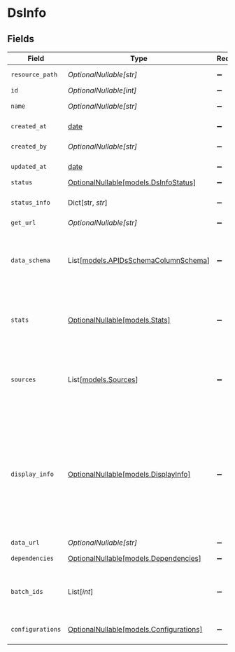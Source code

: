 # DsInfo


## Fields

| Field                                                                                                                                                | Type                                                                                                                                                 | Required                                                                                                                                             | Description                                                                                                                                          | Example                                                                                                                                              |
| ---------------------------------------------------------------------------------------------------------------------------------------------------- | ---------------------------------------------------------------------------------------------------------------------------------------------------- | ---------------------------------------------------------------------------------------------------------------------------------------------------- | ---------------------------------------------------------------------------------------------------------------------------------------------------- | ---------------------------------------------------------------------------------------------------------------------------------------------------- |
| `resource_path`                                                                                                                                      | *OptionalNullable[str]*                                                                                                                              | :heavy_minus_sign:                                                                                                                                   | Resource Path                                                                                                                                        | /workspace:Mammoth Analytics:3/project:test_project:10/label:Datasets:1/datasource:test:14                                                           |
| `id`                                                                                                                                                 | *OptionalNullable[int]*                                                                                                                              | :heavy_minus_sign:                                                                                                                                   | Dataset ID                                                                                                                                           | 1                                                                                                                                                    |
| `name`                                                                                                                                               | *OptionalNullable[str]*                                                                                                                              | :heavy_minus_sign:                                                                                                                                   | Name of the dataset                                                                                                                                  | ds1                                                                                                                                                  |
| `created_at`                                                                                                                                         | [date](https://docs.python.org/3/library/datetime.html#date-objects)                                                                                 | :heavy_minus_sign:                                                                                                                                   | Dataset creation time                                                                                                                                | 2024-02-04T14:44:41.132945Z                                                                                                                          |
| `created_by`                                                                                                                                         | *OptionalNullable[str]*                                                                                                                              | :heavy_minus_sign:                                                                                                                                   | Dataset created by                                                                                                                                   | John Doe                                                                                                                                             |
| `updated_at`                                                                                                                                         | [date](https://docs.python.org/3/library/datetime.html#date-objects)                                                                                 | :heavy_minus_sign:                                                                                                                                   | Dataset last update time                                                                                                                             | 2024-02-04T15:46:41.532945Z                                                                                                                          |
| `status`                                                                                                                                             | [OptionalNullable[models.DsInfoStatus]](../models/dsinfostatus.md)                                                                                   | :heavy_minus_sign:                                                                                                                                   | Dataset status                                                                                                                                       | ready                                                                                                                                                |
| `status_info`                                                                                                                                        | Dict[str, *str*]                                                                                                                                     | :heavy_minus_sign:                                                                                                                                   | Additional Status of the dataset                                                                                                                     | {<br/>"processing": "Processing metadata"<br/>}                                                                                                      |
| `get_url`                                                                                                                                            | *OptionalNullable[str]*                                                                                                                              | :heavy_minus_sign:                                                                                                                                   | Dataset URL                                                                                                                                          | /workspaces/1/projects/4/datasets/1                                                                                                                  |
| `data_schema`                                                                                                                                        | List[[models.APIDsSchemaColumnSchema](../models/apidsschemacolumnschema.md)]                                                                         | :heavy_minus_sign:                                                                                                                                   | Data Schema                                                                                                                                          | [<br/>{<br/>"c_id": "col1",<br/>"c_name": "name",<br/>"c_type": "string"<br/>}<br/>]                                                                 |
| `stats`                                                                                                                                              | [OptionalNullable[models.Stats]](../models/stats.md)                                                                                                 | :heavy_minus_sign:                                                                                                                                   | Dataset Stats                                                                                                                                        | {<br/>"row_count": 100,<br/>"column_count": 10,<br/>"batch_count": 1,<br/>"size": 1000<br/>}                                                         |
| `sources`                                                                                                                                            | List[[models.Sources](../models/sources.md)]                                                                                                         | :heavy_minus_sign:                                                                                                                                   | Data Sources                                                                                                                                         | {<br/>"type": "file",<br/>"details": {<br/>"file_name": "abc.csv",<br/>"size": "16 Bytes",<br/>"web_url": "https://s3.amazonaws.com/test/xyz.csv"<br/>}<br/>} |
| `display_info`                                                                                                                                       | [OptionalNullable[models.DisplayInfo]](../models/displayinfo.md)                                                                                     | :heavy_minus_sign:                                                                                                                                   | Display Info                                                                                                                                         | {<br/>"format": {<br/>"XOUoFRyuIwkwgZSxoSji": {<br/>"date_format": null,<br/>"time_zone": null<br/>}<br/>},<br/>"sort": [<br/>[<br/>"MNyTDCghjobcAeFANsab",<br/>"HMWJkVWjVZSVKCPyOyjU"<br/>]<br/>]<br/>} |
| `data_url`                                                                                                                                           | *OptionalNullable[str]*                                                                                                                              | :heavy_minus_sign:                                                                                                                                   | Data URL                                                                                                                                             | https://s3.amazonaws.com/mammoth/efg.csv                                                                                                             |
| `dependencies`                                                                                                                                       | [OptionalNullable[models.Dependencies]](../models/dependencies.md)                                                                                   | :heavy_minus_sign:                                                                                                                                   | Dataset dependencies                                                                                                                                 | 1                                                                                                                                                    |
| `batch_ids`                                                                                                                                          | List[*int*]                                                                                                                                          | :heavy_minus_sign:                                                                                                                                   | Batch IDs                                                                                                                                            | [<br/>1,<br/>2,<br/>3<br/>]                                                                                                                          |
| `configurations`                                                                                                                                     | [OptionalNullable[models.Configurations]](../models/configurations.md)                                                                               | :heavy_minus_sign:                                                                                                                                   | Configurations                                                                                                                                       | {<br/>"key": "value"<br/>}                                                                                                                           |